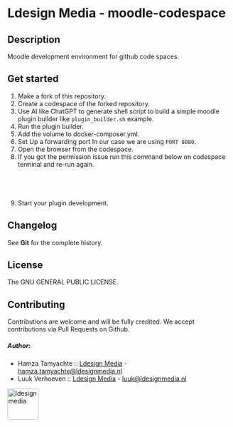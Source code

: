# Ldesign Media - moodle-codespace

Description
---------------

Moodle development environment for github code spaces.

Get started
---------------

1. Make a fork of this repository.
2. Create a codespace of the forked repository.
3. Use AI like ChatGPT to generate shell script to build a simple moodle plugin builder like `plugin_builder.sh` example.
4. Run the plugin builder.
5. Add the volume to docker-composer.yml.
6. Set Up a forwarding port In our case we are using `PORT 8080`.
7. Open the browser from the codespace.
8. If you got the permission issue run this command below on codespace terminal and re-run again.
    ```shell


    

    ```
9. Start your plugin development.


Changelog
---------------
See **Git** for the complete history.

## License

The GNU GENERAL PUBLIC LICENSE.

## Contributing

Contributions are welcome and will be fully credited. We accept contributions via Pull Requests on Github.

##### Author:

* Hamza Tamyachte :: [Ldesign Media](https://ldesignmedia.nl/) -  [hamza.tamyachte@ldesignmedia.nl](hamza.tamyachte@ldesignmedia.nl)
* Luuk Verhoeven :: [Ldesign Media](https://ldesignmedia.nl/) - [luuk@ldesignmedia.nl](luuk@ldesignmedia.nl)

<img src="https://ldesignmedia.nl/themes/ldesignmedia/assets/images/logo/logo.svg" alt="ldesignmedia" height="70px">
